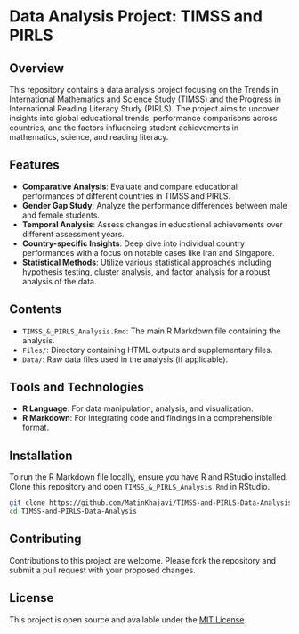 # Data Analysis Project: TIMSS and PIRLS

## Overview
This repository contains a data analysis project focusing on the Trends in International Mathematics and Science Study (TIMSS) and the Progress in International Reading Literacy Study (PIRLS). The project aims to uncover insights into global educational trends, performance comparisons across countries, and the factors influencing student achievements in mathematics, science, and reading literacy.

## Features
- **Comparative Analysis**: Evaluate and compare educational performances of different countries in TIMSS and PIRLS.
- **Gender Gap Study**: Analyze the performance differences between male and female students.
- **Temporal Analysis**: Assess changes in educational achievements over different assessment years.
- **Country-specific Insights**: Deep dive into individual country performances with a focus on notable cases like Iran and Singapore.
- **Statistical Methods**: Utilize various statistical approaches including hypothesis testing, cluster analysis, and factor analysis for a robust analysis of the data.

## Contents
- `TIMSS_&_PIRLS_Analysis.Rmd`: The main R Markdown file containing the analysis.
- `Files/`: Directory containing HTML outputs and supplementary files.
- `Data/`: Raw data files used in the analysis (if applicable).

## Tools and Technologies
- **R Language**: For data manipulation, analysis, and visualization.
- **R Markdown**: For integrating code and findings in a comprehensible format.

## Installation
To run the R Markdown file locally, ensure you have R and RStudio installed. Clone this repository and open `TIMSS_&_PIRLS_Analysis.Rmd` in RStudio. 

```bash
git clone https://github.com/MatinKhajavi/TIMSS-and-PIRLS-Data-Analysis.git
cd TIMSS-and-PIRLS-Data-Analysis
```

## Contributing
Contributions to this project are welcome. Please fork the repository and submit a pull request with your proposed changes.

## License
This project is open source and available under the [MIT License](LICENSE).
